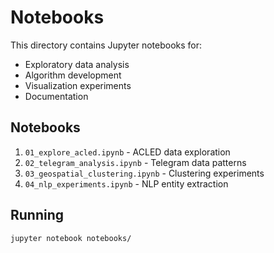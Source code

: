# Notebooks

This directory contains Jupyter notebooks for:
- Exploratory data analysis
- Algorithm development
- Visualization experiments
- Documentation

## Notebooks

1. `01_explore_acled.ipynb` - ACLED data exploration
2. `02_telegram_analysis.ipynb` - Telegram data patterns
3. `03_geospatial_clustering.ipynb` - Clustering experiments
4. `04_nlp_experiments.ipynb` - NLP entity extraction

## Running
```bash
jupyter notebook notebooks/
```
